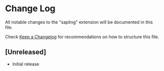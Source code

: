 # Change Log

All notable changes to the "sapling" extension will be documented in this file.

Check [Keep a Changelog](http://keepachangelog.com/) for recommendations on how to structure this file.

## [Unreleased]

- Initial release